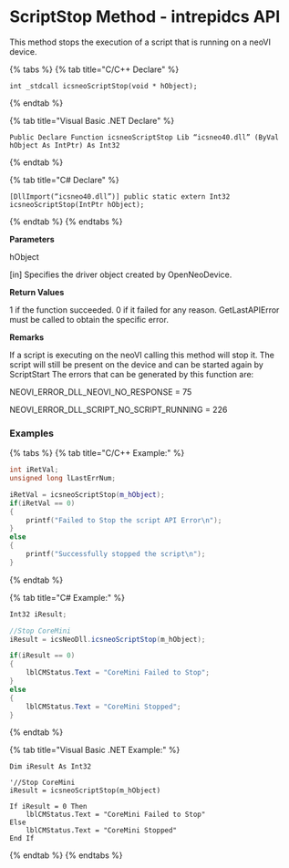 # ScriptStop Method - intrepidcs API

This method stops the execution of a script that is running on a neoVI device.

{% tabs %}
{% tab title="C/C++ Declare" %}
```
int _stdcall icsneoScriptStop(void * hObject);
```
{% endtab %}

{% tab title="Visual Basic .NET Declare" %}
```
Public Declare Function icsneoScriptStop Lib “icsneo40.dll” (ByVal hObject As IntPtr) As Int32
```
{% endtab %}

{% tab title="C# Declare" %}
```
[DllImport(“icsneo40.dll”)] public static extern Int32 icsneoScriptStop(IntPtr hObject);
```
{% endtab %}
{% endtabs %}

**Parameters**

hObject

\[in] Specifies the driver object created by OpenNeoDevice.

**Return Values**

1 if the function succeeded. 0 if it failed for any reason. GetLastAPIError must be called to obtain the specific error.

**Remarks**

If a script is executing on the neoVI calling this method will stop it. The script will still be present on the device and can be started again by ScriptStart The errors that can be generated by this function are:

NEOVI\_ERROR\_DLL\_NEOVI\_NO\_RESPONSE = 75

NEOVI\_ERROR\_DLL\_SCRIPT\_NO\_SCRIPT\_RUNNING = 226

### Examples

{% tabs %}
{% tab title="C/C++ Example:" %}
```cpp
int iRetVal;
unsigned long lLastErrNum;

iRetVal = icsneoScriptStop(m_hObject);
if(iRetVal == 0)
{
    printf("Failed to Stop the script API Error\n");
}
else
{
    printf("Successfully stopped the script\n");
}
```
{% endtab %}

{% tab title="C# Example:" %}
```csharp
Int32 iResult;

//Stop CoreMini
iResult = icsNeoDll.icsneoScriptStop(m_hObject);

if(iResult == 0)
{
    lblCMStatus.Text = "CoreMini Failed to Stop";
}
else
{
    lblCMStatus.Text = "CoreMini Stopped";
}
```
{% endtab %}

{% tab title="Visual Basic .NET Example:" %}
```vbnet
Dim iResult As Int32

'//Stop CoreMini
iResult = icsneoScriptStop(m_hObject)

If iResult = 0 Then
    lblCMStatus.Text = "CoreMini Failed to Stop"
Else
    lblCMStatus.Text = "CoreMini Stopped"
End If
```
{% endtab %}
{% endtabs %}
